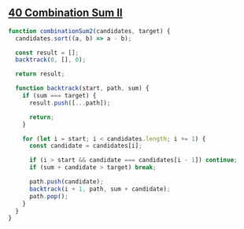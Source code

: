 ## [40 Combination Sum II](https://leetcode.com/problems/combination-sum-ii/description/)

<!-- notecardId: 1745328484088 -->

```js
function combinationSum2(candidates, target) {
  candidates.sort((a, b) => a - b);

  const result = [];
  backtrack(0, [], 0);

  return result;

  function backtrack(start, path, sum) {
    if (sum === target) {
      result.push([...path]);

      return;
    }

    for (let i = start; i < candidates.length; i += 1) {
      const candidate = candidates[i];

      if (i > start && candidate === candidates[i - 1]) continue;
      if (sum + candidate > target) break;

      path.push(candidate);
      backtrack(i + 1, path, sum + candidate);
      path.pop();
    }
  }
}
```
